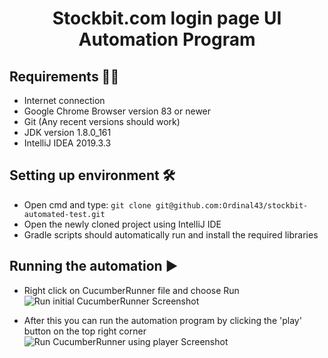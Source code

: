 <h1 align="center">Stockbit.com login page UI Automation Program</h1>

## Requirements 🧑‍💻
- Internet connection
- Google Chrome Browser version 83 or newer
- Git (Any recent versions should work)
- JDK version 1.8.0_161
- IntelliJ IDEA 2019.3.3

## Setting up environment 🛠
- Open cmd and type: `git clone git@github.com:Ordinal43/stockbit-automated-test.git`
- Open the newly cloned project using IntelliJ IDE
- Gradle scripts should automatically run and install the required libraries

## Running the automation ▶️
- Right click on CucumberRunner file and choose Run
&nbsp;
![Run initial CucumberRunner Screenshot](https://i.ibb.co/y6H49V8/image.png)

- After this you can run the automation program by clicking the 'play' button on the top right corner
&nbsp;
![Run CucumberRunner using player Screenshot](https://i.ibb.co/MMG2dyT/image.png)
